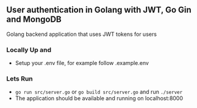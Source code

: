 ## User authentication in Golang with JWT, Go Gin and MongoDB
 Golang backend application that uses JWT tokens for users

### Locally Up and 
- Setup your .env file, for example follow .example.env
### Lets Run
- `go run src/server.go` or `go build src/server.go` and run `./server`
- The application should be available and running on localhost:8000



